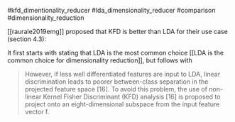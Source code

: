 #kfd_dimentionality_reducer 
#lda_dimensionality_reducer 
#comparison 
#dimensionality_reduction 

[[raurale2019emg]] proposed that KFD is better than LDA for their use case (section 4.3):

It first starts with stating that LDA is the most common choice [[LDA is the common choice for dimensionality reduction]], but follows with

> However, if less well differentiated features are input to LDA, linear discrimination leads to poorer between-class separation in the projected feature space [16]. To avoid this problem, the use of non-linear Kernel Fisher Discriminant (KFD) analysis [16] is proposed to project onto an eight-dimensional subspace from the input feature vector f.